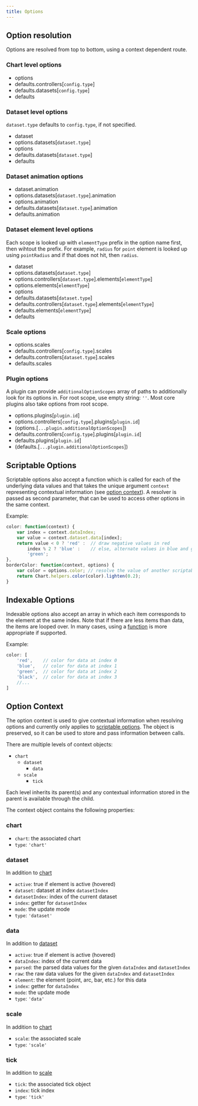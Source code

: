 ```yaml
---
title: Options
---
```


## Option resolution

Options are resolved from top to bottom, using a context dependent route.

### Chart level options

* options
* defaults.controllers[`config.type`]
* defaults.datasets[`config.type`]
* defaults

### Dataset level options

`dataset.type` defaults to `config.type`, if not specified.

* dataset
* options.datasets[`dataset.type`]
* options
* defaults.datasets[`dataset.type`]
* defaults

### Dataset animation options

* dataset.animation
* options.datasets[`dataset.type`].animation
* options.animation
* defaults.datasets[`dataset.type`].animation
* defaults.animation

### Dataset element level options

Each scope is looked up with `elementType` prefix in the option name first, then wihtout the prefix. For example, `radius` for `point` element is looked up using `pointRadius` and if that does not hit, then `radius`.

* dataset
* options.datasets[`dataset.type`]
* options.controllers[`dataset.type`].elements[`elementType`]
* options.elements[`elementType`]
* options
* defaults.datasets[`dataset.type`]
* defaults.controllers[`dataset.type`].elements[`elementType`]
* defaults.elements[`elementType`]
* defaults

### Scale options

* options.scales
* defaults.controllers[`config.type`].scales
* defaults.controllers[`dataset.type`].scales
* defaults.scales

### Plugin options

A plugin can provide `additionalOptionScopes` array of paths to additionally look for its options in. For root scope, use empty string: `''`. Most core plugins also take options from root scope.

* options.plugins[`plugin.id`]
* options.controllers[`config.type`].plugins[`plugin.id`]
* (options.[`...plugin.additionalOptionScopes`])
* defaults.controllers[`config.type`].plugins[`plugin.id`]
* defaults.plugins[`plugin.id`]
* (defaults.[`...plugin.additionalOptionScopes`])

## Scriptable Options

Scriptable options also accept a function which is called for each of the underlying data values and that takes the unique argument `context` representing contextual information (see [option context](options.md#option-context)).
A resolver is passed as second parameter, that can be used to access other options in the same context.

Example:

```javascript
color: function(context) {
    var index = context.dataIndex;
    var value = context.dataset.data[index];
    return value < 0 ? 'red' :  // draw negative values in red
        index % 2 ? 'blue' :    // else, alternate values in blue and green
        'green';
},
borderColor: function(context, options) {
    var color = options.color; // resolve the value of another scriptable option: 'red', 'blue' or 'green'
    return Chart.helpers.color(color).lighten(0.2);
}
```

## Indexable Options

Indexable options also accept an array in which each item corresponds to the element at the same index. Note that if there are less items than data, the items are looped over. In many cases, using a [function](#scriptable-options) is more appropriate if supported.

Example:

```javascript
color: [
    'red',    // color for data at index 0
    'blue',   // color for data at index 1
    'green',  // color for data at index 2
    'black',  // color for data at index 3
    //...
]
```

## Option Context

The option context is used to give contextual information when resolving options and currently only applies to [scriptable options](#scriptable-options).
The object is preserved, so it can be used to store and pass information between calls.

There are multiple levels of context objects:

* `chart`
  * `dataset`
    * `data`
  * `scale`
    * `tick`

Each level inherits its parent(s) and any contextual information stored in the parent is available through the child.

The context object contains the following properties:

### chart

* `chart`: the associated chart
* `type`: `'chart'`

### dataset

In addition to [chart](#chart)

* `active`: true if element is active (hovered)
* `dataset`: dataset at index `datasetIndex`
* `datasetIndex`: index of the current dataset
* `index`: getter for `datasetIndex`
* `mode`: the update mode
* `type`: `'dataset'`

### data

In addition to [dataset](#dataset)

* `active`: true if element is active (hovered)
* `dataIndex`: index of the current data
* `parsed`: the parsed data values for the given `dataIndex` and `datasetIndex`
* `raw`: the raw data values for the given `dataIndex` and `datasetIndex`
* `element`: the element (point, arc, bar, etc.) for this data
* `index`: getter for `dataIndex`
* `mode`: the update mode
* `type`: `'data'`

### scale

In addition to [chart](#chart)

* `scale`: the associated scale
* `type`: `'scale'`

### tick

In addition to [scale](#scale)

* `tick`: the associated tick object
* `index`: tick index
* `type`: `'tick'`
